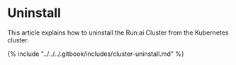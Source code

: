 # Uninstall

This article explains how to uninstall the Run:ai Cluster from the Kubernetes cluster.

{% include "../../../.gitbook/includes/cluster-uninstall.md" %}
